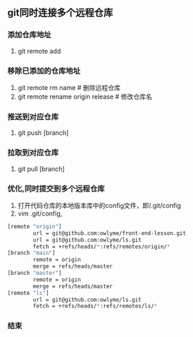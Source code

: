 <!-- git@github.com:owlyme/front-end-lesson.git
git@github.com:owlyme/ls.git -->

## git同时连接多个远程仓库

### 添加仓库地址
1. git remote add <name> <addr>

### 移除已添加的仓库地址
1. git remote rm name  # 删除远程仓库
2. git remote rename origin release  # 修改仓库名

### 推送到对应仓库
1. git push <name> [branch]

### 拉取到对应仓库
1. git pull <name> [branch]

### 优化,同时提交到多个远程仓库
1. 打开代码仓库的本地版本库中的config文件，即/.git/config
2. vim .git/config,
``` sh
[remote "origin"]
        url = git@github.com:owlyme/front-end-lesson.git
        url = git@github.com:owlyme/ls.git
        fetch = +refs/heads/*:refs/remotes/origin/*
[branch "main"]
        remote = origin
        merge = refs/heads/master
[branch "master"]
        remote = origin
        merge = refs/heads/master
[remote "ls"]
        url = git@github.com:owlyme/ls.git
        fetch = +refs/heads/*:refs/remotes/ls/*

```
### 结束
